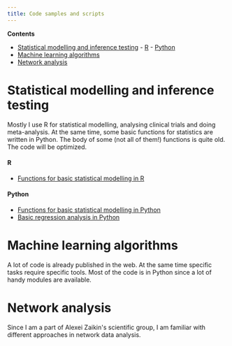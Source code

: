 ```yaml
---
title: Code samples and scripts
---
```


**Contents**

- [Statistical modelling and inference testing](#statistical-modelling-and-inference-testing)
      - [R](#r)
      - [Python](#python)
- [Machine learning algorithms](#machine-learning-algorithms)
- [Network analysis](#network-analysis)


# Statistical modelling and inference testing

Mostly I use R for statistical modelling, analysing clinical trials and doing meta-analysis. 
At the same time, some basic functions for statistics are written in Python. The body of some (not all of them!) functions is quite old. The code will be optimized.  

#### R

- [Functions for basic statistical modelling in R](https://raw.githubusercontent.com/aysuvorov/medstats/master/R_scripts/medstats.R)

#### Python
  
- [Functions for basic statistical modelling in Python](https://raw.githubusercontent.com/aysuvorov/medstats/master/Python_scripts/describe.py)
- [Basic regression analysis in Python](https://raw.githubusercontent.com/aysuvorov/medstats/master/Python_scripts/regressions.py)

# Machine learning algorithms

A lot of code is already published in the web. At the same time specific tasks require specific tools. Most of the code is in Python since a lot of handy modules are available. 

# Network analysis

Since I am a part of Alexei Zaikin's scientific group, I am familiar with different approaches in network data analysis. 